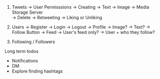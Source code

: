 1. Tweets
    -> User Permisssions
        -> Creating
            -> Text
            -> Image -> Media Storage Server        
            -> Delete
            -> Retweeting
            -> Liking or Unliking
2. Users
    -> Register
    -> Login
    -> Logout
    -> Profile
        -> Image?
        -> Text?
        -> Follow Button
    -> Feed
        -> User's feed only?
        -> User + who they follow?


3. Following / Followers

Long term todos
- Notifications
- DM
- Explore finding hashtags